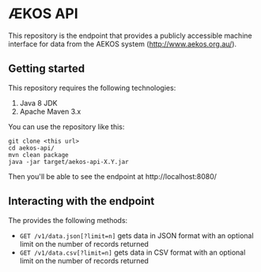 # &AElig;KOS API
This repository is the endpoint that provides a publicly accessible machine interface for data from the AEKOS system (http://www.aekos.org.au/).

## Getting started
This repository requires the following technologies:
 1. Java 8 JDK
 2. Apache Maven 3.x

You can use the repository like this:

    git clone <this url>
    cd aekos-api/
    mvn clean package
    java -jar target/aekos-api-X.Y.jar
Then you'll be able to see the endpoint at http://localhost:8080/

## Interacting with the endpoint
The provides the following methods:
 - `GET /v1/data.json[?limit=n]`  gets data in JSON format with an optional limit on the number of records returned
 - `GET /v1/data.csv[?limit=n]`  gets data in CSV format with an optional limit on the number of records returned
